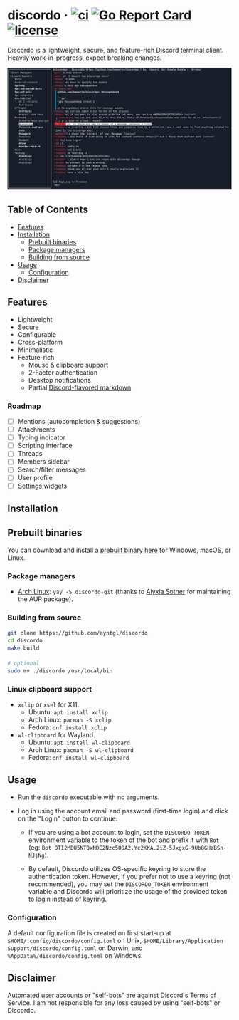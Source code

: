 # discordo &middot; [![ci](https://github.com/ayntgl/discordo/actions/workflows/ci.yml/badge.svg)](https://github.com/ayntgl/discordo/actions/workflows/ci.yml) [![Go Report Card](https://goreportcard.com/badge/github.com/ayntgl/discordo)](https://goreportcard.com/report/github.com/ayntgl/discordo) [![license](https://img.shields.io/github/license/ayntgl/discordo?logo=github)](https://github.com/ayntgl/discordo/blob/master/LICENSE)

Discordo is a lightweight, secure, and feature-rich Discord terminal client. Heavily work-in-progress, expect breaking changes.

![Preview](.github/preview.png)

## Table of Contents

- [Features](#features)
- [Installation](#installation)
  - [Prebuilt binaries](#prebuilt-binaries)
  - [Package managers](#package-managers)
  - [Building from source](#building-from-source)
- [Usage](#usage)
  - [Configuration](#configuration)
- [Disclaimer](#disclaimer)

## Features

- Lightweight
- Secure
- Configurable
- Cross-platform
- Minimalistic
- Feature-rich
  - Mouse & clipboard support
  - 2-Factor authentication
  - Desktop notifications
  - Partial [Discord-flavored markdown](https://support.discord.com/hc/en-us/articles/210298617-Markdown-Text-101-Chat-Formatting-Bold-Italic-Underline-)

### Roadmap

- [ ] Mentions (autocompletion & suggestions)
- [ ] Attachments
- [ ] Typing indicator
- [ ] Scripting interface
- [ ] Threads
- [ ] Members sidebar
- [ ] Search/filter messages
- [ ] User profile
- [ ] Settings widgets

## Installation

## Prebuilt binaries

You can download and install a [prebuilt binary here](https://nightly.link/ayntgl/discordo/workflows/ci/main) for Windows, macOS, or Linux.

### Package managers

- [Arch Linux](https://aur.archlinux.org/packages/discordo-git/): `yay -S discordo-git` (thanks to [Alyxia Sother](https://github.com/lexisother) for maintaining the AUR package).

### Building from source

```bash
git clone https://github.com/ayntgl/discordo
cd discordo
make build

# optional
sudo mv ./discordo /usr/local/bin
```

### Linux clipboard support

- `xclip` or `xsel` for X11.
  - Ubuntu: `apt install xclip`
  - Arch Linux: `pacman -S xclip`
  - Fedora: `dnf install xclip`
- `wl-clipboard` for Wayland.
  - Ubuntu: `apt install wl-clipboard`
  - Arch Linux: `pacman -S wl-clipboard`
  - Fedora: `dnf install wl-clipboard`

## Usage

- Run the `discordo` executable with no arguments.

- Log in using the account email and password (first-time login) and click on the "Login" button to continue.

  - If you are using a bot account to login, set the `DISCORDO_TOKEN` environment variable to the token of the bot and prefix it with `Bot ` (eg: `Bot OTI2MDU5NTQxNDE2Nzc5ODA2.Yc2KKA.2iZ-5JxgxG-9Ub8GHzBSn-NJjNg`).

  - By default, Discordo utilizes OS-specific keyring to store the authentication token. However, if you prefer not to use a keyring (not recommended), you may set the `DISCORDO_TOKEN` environment variable and Discordo will prioritize the usage of the provided token to login instead of keyring.

### Configuration

A default configuration file is created on first start-up at `$HOME/.config/discordo/config.toml` on Unix, `$HOME/Library/Application Support/discordo/config.toml` on Darwin, and `%AppData%/discordo/config.toml` on Windows.

## Disclaimer

Automated user accounts or "self-bots" are against Discord's Terms of Service. I am not responsible for any loss caused by using "self-bots" or Discordo.

